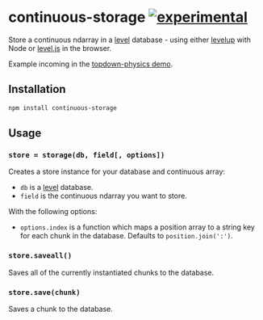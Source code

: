 # continuous-storage [![experimental](https://rawgithub.com/hughsk/stability-badges/master/dist/experimental.svg)](http://github.com/hughsk/stability-badges) #

Store a continuous ndarray in a [level](http://github.com/level) database -
using either [levelup](http://github.com/rvagg) with Node or
[level.js](http://github.com/maxogden/level.js) in the browser.

Example incoming in the
[topdown-physics demo](http://hughsk.github.io/topdown-physics).

## Installation ##

``` bash
npm install continuous-storage
```

## Usage ##

### `store = storage(db, field[, options])` ###

Creates a store instance for your database and continuous array:

* `db` is a [level](http://github.com/level) database.
* `field` is the continuous ndarray you want to store.

With the following options:

* `options.index` is a function which maps a position array to a
  string key for each chunk in the database. Defaults to
  `position.join(':')`.

### `store.saveall()` ###

Saves all of the currently instantiated chunks to the database.

### `store.save(chunk)` ###

Saves a chunk to the database.
